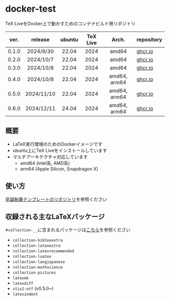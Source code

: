 # docker-test

TeX LiveをDocker上で動かすためのコンテナビルド用リポジトリ

| ver.  |  release   | ubuntu | TeX Live |    Arch.     | repository                                                                                           |
| :---: | :--------: | :----: | :------: | :----------: | ---------------------------------------------------------------------------------------------------- |
| 0.1.0 | 2024/9/30  | 22.04  |   2024   |    amd64     | [ghcr.io](https://github.com/HiroTNK1118/docker-test/pkgs/container/docker-test/281401957?tag=0.1.0) |
| 0.2.0 | 2024/10/7  | 22.04  |   2024   |    amd64     | [ghcr.io](https://github.com/HiroTNK1118/docker-test/pkgs/container/docker-test/285022331?tag=0.2.0) |
| 0.3.0 | 2024/10/8  | 22.04  |   2024   |    amd64     | [ghcr.io](https://github.com/HiroTNK1118/docker-test/pkgs/container/docker-test/285022331?tag=0.2.0) |
| 0.4.0 | 2024/10/8  | 22.04  |   2024   | amd64, arm64 | [ghcr.io](https://github.com/HiroTNK1118/docker-test/pkgs/container/docker-test/285739845?tag=0.4.0) |
| 0.5.0 | 2024/11/10 | 22.04  |   2024   | amd64, arm64 | [ghcr.io](https://github.com/HiroTNK1118/docker-test/pkgs/container/docker-test/303239648?tag=0.5.0) |
| 0.6.0 | 2024/12/11  | 24.04  |   2024   | amd64, arm64 | [ghcr.io]()                                                                                          |

## 概要

- LaTeX実行環境のためのDockerイメージです
- ubuntu上にTeX Liveをインストールしています
- マルチアーキテクチャ対応しています
  - amd64 (intel系, AMD系)
  - arm64 (Apple Silicon, Snapdragon X)

## 使い方

[卒論執筆テンプレートのリポジトリ](https://github.com/HiroTNK1118/latex-template-kanekolab)を参照ください

## 収録される主なLaTeXパッケージ

※`collection-__`に含まれるパッケージは[こちら](https://gist.github.com/nox40/6255eef548ccad9881ce7202e3bb75dd#file-collection-depends-md)を参照ください

- `collection-bibtexextra`
- `collection-latexextra`
- `collection-latexrecommended`
- `collection-luatex`
- `collection-langjapanese`
- `collection-mathscience`
- `collection-pictures`
- `latexmk`
- `latexdiff`
- `stix2-otf` (v0.5.0~)
- `latexindent`
